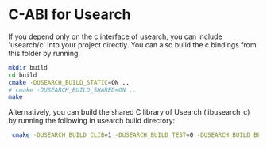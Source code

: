 # C-ABI for Usearch

If you depend only on the c interface of usearch, you can include 'usearch/c' into your project directly.
You can also build the c bindings from this folder by running:
```bash
mkdir build
cd build
cmake -DUSEARCH_BUILD_STATIC=ON ..
# cmake -DUSEARCH_BUILD_SHARED=ON .. 
make
```

Alternatively, you can build the shared C library of Usearch (libusearch_c) by running the following in usearch build directory:
```bash
 cmake -DUSEARCH_BUILD_CLIB=1 -DUSEARCH_BUILD_TEST=0 -DUSEARCH_BUILD_BENCHMARK=0 ..
 ```